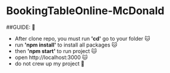 # BookingTableOnline-McDonald  
##GUIDE: :sparkling_heart:  
 - After clone repo, you must run **'cd'** go to your folder :cat:
 - run **'npm install'** to install all packages :cat:
 - then **'npm start'** to run project :cat:
 - open http://localhost:3000 :cat:
 - do not crew up my project :imp: